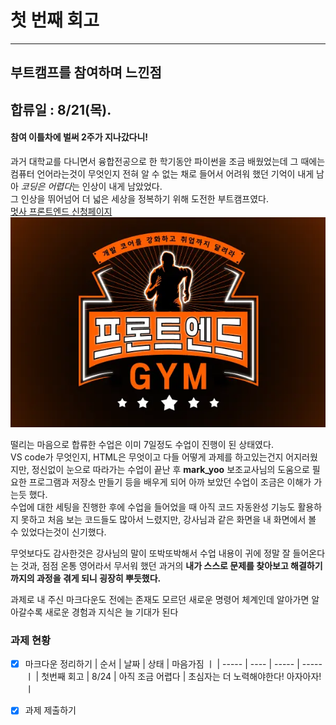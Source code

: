 # 첫 번째 회고
***
## 부트캠프를 참여하며 느낀점
 ## 합류일 : 8/21(목).
 #### 참여 이틀차에 벌써 2주가 지나갔다니!

과거 대학교를 다니면서 융합전공으로 한 학기동안 파이썬을 조금 배웠었는데 그 때에는 컴퓨터 언어라는것이 무엇인지 전혀 알 수 없는 채로 들어서 어려워 했던 기억이 내게 남아 *코딩은 어렵다*는 인상이 내게 남았었다.<br>그 인상을 뛰어넘어 더 넓은 세상을 정복하기 위해 도전한 부트캠프였다.<br>
 [멋사 프론트엔드 신청페이지](https://bootcamp.likelion.net/school/kdt-frontend-15th)  
 ![멋쟁이 사자처럼 프론트엔드 로고](/src/assets/profiles/thumbnail_3_2_FEB_15th.webp)

떨리는 마음으로 합류한 수업은 이미 7일정도 수업이 진행이 된 상태였다.  
VS code가 무엇인지, HTML은 무엇이고 다들 어떻게 과제를 하고있는건지 어지러웠지만, 정신없이 눈으로 따라가는 수업이 끝난 후 **mark_yoo** 보조교사님의 도움으로 필요한 프로그램과 저장소 만들기 등을 배우게 되어 아까 보았던 수업이 조금은 이해가 가는듯 했다.  
수업에 대한 세팅을 진행한 후에 수업을 들어었을 때 아직 코드 자동완성 기능도 활용하지 못하고 처음 보는 코드들도 많아서 느렸지만, 강사님과 같은 화면을 내 화면에서 볼 수 있었다는것이 신기했다.<br>

무엇보다도 감사한것은  강사님의 말이 또박또박해서 수업 내용이 귀에 정말 잘 들어온다는 것과, 점점 온통 영어라서 무서워 했던 과거의 **내가 스스로 문제를 찾아보고 해결하기까지의 과정을 겪게 되니 굉장히 뿌듯했다.**

과제로 내 주신 마크다운도 전에는 존재도 모르던 새로운 명령어 체계인데 알아가면 알아갈수록 <!--기존에 배운것과 혼동할 경우가 많겠지만--> 새로운 경험과 지식은 늘 기대가 된다

 ### 과제 현황
   - [x] 마크다운 정리하기
      | 순서   | 날짜 | 상태   | 마음가짐 ㅣ
      | ----- | ---- | ----- | ----- ㅣ
      | 첫번째 회고 | 8/24 | 아직 조금 어렵다 | 초심자는 더 노력해야한다! 아자아자! ㅣ
   - [x] 과제 제출하기

